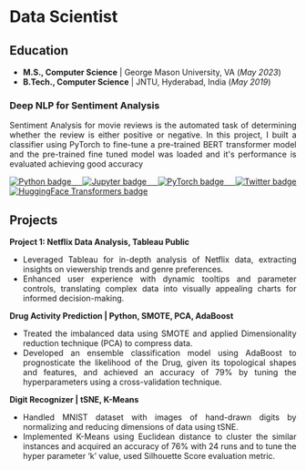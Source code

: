 <div style="text-align: justify">

<h1>Data Scientist</h1>

<h2>Education</h2>
<ul>
  <li><b>M.S., Computer Science</b> | George Mason University, VA (<i>May 2023</i>)</li>
  <li><b>B.Tech., Computer Science</b> | JNTU, Hyderabad, India (<i>May 2019</i>)</li>
</ul>

<h3>Deep NLP for Sentiment Analysis</h3>
<p>Sentiment Analysis for movie reviews is the automated task of determining whether the review is either positive or negative. In this project, I built a classifier using PyTorch to fine-tune a pre-trained BERT transformer model and the pre-trained fine tuned model was loaded and it's performance is evaluated achieving good accuracy </p>
 
<a href="https://colab.research.google.com/drive/1d_q0vUpgwmbN7imUcdsbuDwJ61OuBjvO?usp=sharing" target="_blank">
  <img src="https://img.shields.io/badge/Python-white?logo=Python" alt="Python badge">
</a>
<a href="https://colab.research.google.com/drive/1d_q0vUpgwmbN7imUcdsbuDwJ61OuBjvO?usp=sharing" target="_blank">
  <img src="https://img.shields.io/badge/Jupyter-white?logo=Jupyter" alt="Jupyter badge">
</a>
<a href="https://colab.research.google.com/drive/1d_q0vUpgwmbN7imUcdsbuDwJ61OuBjvO?usp=sharing" target="_blank">
  <img src="https://img.shields.io/badge/PyTorch-white?logo=pytorch" alt="PyTorch badge">
</a>
<a href="https://colab.research.google.com/drive/1d_q0vUpgwmbN7imUcdsbuDwJ61OuBjvO?usp=sharing" target="_blank">
  <img src="https://img.shields.io/badge/Twitter-white?logo=Twitter" alt="Twitter badge">
</a>
<a href="https://colab.research.google.com/drive/1d_q0vUpgwmbN7imUcdsbuDwJ61OuBjvO?usp=sharing" target="_blank">
  <img src="https://img.shields.io/badge/HuggingFace_Transformers-white?logo=huggingface" alt="HuggingFace Transformers badge">
</a>

<h2>Projects</h2>

<b>Project 1: Netflix Data Analysis, Tableau Public</b>
<ul>
  <li>Leveraged Tableau for in-depth analysis of Netflix data, extracting insights on viewership trends and genre preferences.</li>
  <li>Enhanced user experience with dynamic tooltips and parameter controls, translating complex data into visually appealing charts for informed decision-making.</li>
</ul>

<b>Drug Activity Prediction | Python, SMOTE, PCA, AdaBoost</b>
<ul>
  <li>Treated the imbalanced data using SMOTE and applied Dimensionality reduction technique (PCA) to compress data.</li>
  <li>Developed an ensemble classification model using AdaBoost to prognosticate the likelihood of the Drug, given its topological shapes and features, and achieved an accuracy of 79% by tuning the hyperparameters using a cross-validation technique.</li>
</ul>

<b>Digit Recognizer | tSNE, K-Means</b>
<ul>
  <li>Handled MNIST dataset with images of hand-drawn digits by normalizing and reducing dimensions of data using tSNE.</li>
  <li>Implemented K-Means using Euclidean distance to cluster the similar instances and acquired an accuracy of 76% with 24 runs and to tune the hyper parameter ‘k’ value, used Silhouette Score evaluation metric.</li>
</ul>

</div>
